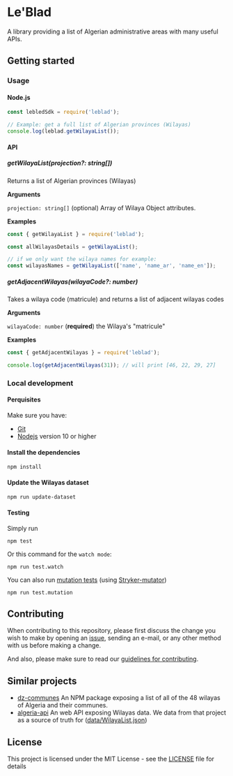 # Le'Blad

A library providing a list of Algerian administrative areas with many useful APIs.

## Getting started

### Usage

#### Node.js

```javascript
const lebledSdk = require('leblad');

// Example: get a full list of Algerian provinces (Wilayas)
console.log(leblad.getWilayaList());
```

#### API

##### getWilayaList(projection?: string[])

Returns a list of Algerian provinces (Wilayas)

**Arguments**

`projection: string[]` (optional) Array of Wilaya Object attributes.

**Examples**

```javascript
const { getWilayaList } = require('leblad');

const allWilayasDetails = getWilayaList();

// if we only want the wilaya names for example:
const wilayasNames = getWilayaList(['name', 'name_ar', 'name_en']);

```

##### getAdjacentWilayas(wilayaCode?: number)

Takes a wilaya code (matricule) and returns a list of adjacent wilayas codes

**Arguments**

`wilayaCode: number` (**required**) the Wilaya's "matricule"

**Examples**

```javascript
const { getAdjacentWilayas } = require('leblad');

console.log(getAdjacentWilayas(31)); // will print [46, 22, 29, 27]
```
### Local development

#### Perquisites

Make sure you have:

- [Git](https://git-scm.com/)
- [Nodejs](https://nodejs.org/) version 10 or higher

#### Install the dependencies

```
npm install
```

#### Update the Wilayas dataset

```
npm run update-dataset
```

#### Testing

Simply run

```
npm test
```

Or this command for the `watch mode`:

```
npm run test.watch
```

You can also run [mutation tests](https://en.wikipedia.org/wiki/Mutation_testing) (using [Stryker-mutator](https://stryker-mutator.io/))

```
npm run test.mutation
```

## Contributing

When contributing to this repository, please first discuss the change you wish to make by opening an [issue](https://github.com/dzcode-io/leblad/issues/new/choose), sending an e-mail, or any other method with us before making a change.

And also, please make sure to read our [guidelines for contributing](./.github/CONTRIBUTING.md).

## Similar projects

- [dz-communes](https://github.com/AM-77/dz-communes) An NPM package exposing a list of all of the 48 wilayas of Algeria and their communes.
- [algeria-api](https://github.com/fcmam5/algeria-api) An web API exposing Wilayas data. We data from that project as a source of truth for ([data/WilayaList.json](./data/WilayaList.json))

## License

This project is licensed under the MIT License - see the [LICENSE](./LICENSE) file for details

